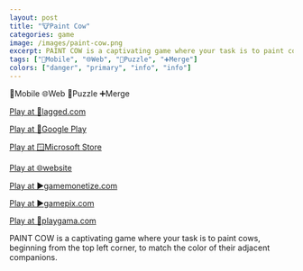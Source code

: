 ```yaml
---
layout: post
title: "🐮Paint Cow"
categories: game
image: /images/paint-cow.png
excerpt: PAINT COW is a captivating game where your task is to paint cows, beginning from the top left corner, to match the color of their adjacent companions.
tags: ["📱Mobile", "🌐Web", "🧩Puzzle", "➕Merge"]
colors: ["danger", "primary", "info", "info"]
---
```


<span class="badge badge-danger">📱Mobile</span>
<span class="badge badge-primary">🌐Web</span>
<span class="badge badge-info">🧩Puzzle</span>
<span class="badge badge-info">➕Merge</span>

<a href="https://lagged.com/play/6236/" class="btn btn-primary btn-lg">Play at 🎯lagged.com</a>

<a href="https://play.google.com/store/apps/details?id=app.netlify.paintcow.twa" class="btn btn-primary btn-lg">Play at 📱Google Play</a>

<a href="https://www.microsoft.com/en-us/p/paintcow/9mxn73v3wqmj?activetab=pivot:overviewtab" class="btn btn-primary btn-lg">Play at 🪟Microsoft Store</a>

<a href="https://paintcow.netlify.app/" class="btn btn-primary btn-lg">Play at 🌐website</a>

<a href="https://html5.gamemonetize.co/p193e8kstvtww3sme8gqsx6z7l631fyn/" class="btn btn-primary btn-lg">Play at ▶️gamemonetize.com</a>

<a href="https://www.gamepix.com/play/paint-cow" class="btn btn-primary btn-lg">Play at ▶️gamepix.com</a>

<a href="https://playgama.com/game/Paint-cow" class="btn btn-primary btn-lg">Play at 💜playgama.com</a>

PAINT COW is a captivating game where your task is to paint cows, beginning from the top left corner, to match the color of their adjacent companions.
